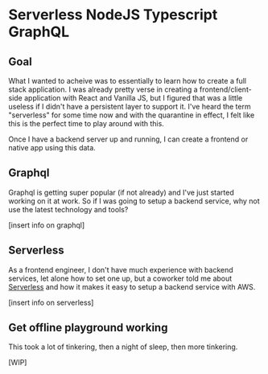 # Serverless NodeJS Typescript GraphQL

## Goal

What I wanted to acheive was to essentially to learn how to create a full stack application.
I was already pretty verse in creating a frontend/client-side application with React and
Vanilla JS, but I figured that was a little useless if I didn't have a persistent layer
to support it. I've heard the term "serverless" for some time now and with the quarantine
in effect, I felt like this is the perfect time to play around with this.

Once I have a backend server up and running, I can create a frontend or native app using this
data.

## Graphql

Graphql is getting super popular (if not already) and I've just started working on it at
work. So if I was going to setup a backend service, why not use the latest technology
and tools?

[insert info on graphql]

## Serverless

As a frontend engineer, I don't have much experience with backend services, let alone how to set one up, but a coworker told me about [Serverless](https://www.serverless.com/) and how it makes it easy to setup a backend service with AWS.

[insert info on serverless]

## Get offline playground working

This took a lot of tinkering, then a night of sleep, then more tinkering.

[WIP]
